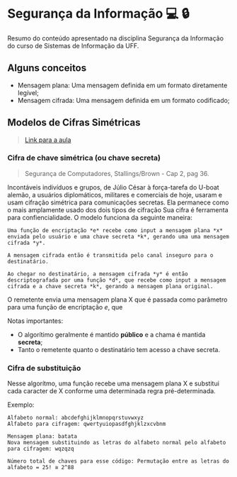 # Segurança da Informação :computer: :lock:
Resumo do conteúdo apresentado na disciplina Segurança da Informação do curso de Sistemas de Informação da UFF.

## Alguns conceitos
* Mensagem plana: Uma mensagem definida em um formato diretamente legível;
* Mensagem cifrada: Uma mensagem definida em um formato codificado;

## Modelos de Cifras Simétricas
> [Link para a aula](https://youtu.be/1cYrdBt7dk8)

### Cifra de chave simétrica (ou chave secreta)
> Segurança de Computadores, Stallings/Brown - Cap 2, pag 36.

Incontáveis indivíduos e grupos, de Júlio César à força-tarefa do U-boat alemão, a usuários diplomáticos, militares e comerciais de hoje, usaram e usam cifração simétrica para comunicações secretas. Ela permanece como o mais amplamente usado dos dois tipos de cifração Sua cifra é ferramenta para confiencialidade. O modelo funciona da seguinte maneira:
```
Uma função de encriptação *e* recebe como input a mensagem plana *x* enviada pelo usuário e uma chave secreta *k*, gerando uma uma mensagem cifrada *y*.

A mensagem cifrada então é transmitida pelo canal inseguro para o destinatário.

Ao chegar no destinatário, a mensagem cifrada *y* é então descriptografada por uma função *d*, que recebe como input a mensagem cifrada e a chave secreta *k*, gerando a mensagem plana original.
```

O remetente envia uma mensagem plana X que é passada como parâmetro para uma função de encriptação *e*, que 

Notas importantes:
- O algorítimo geralmente é mantido **público** e a chama é mantida **secreta**;
- Tanto o remetente quanto o destinatário tem acesso a chave secreta.

### Cifra de substituição
Nesse algorítmo, uma função recebe uma mensagem plana X e substitui cada caracter de X conforme uma determinada regra pré-determinada.

Exemplo:
```
Alfabeto normal: abcdefghijklmnopqrstuvwxyz
Alfabeto para cifragem: qwertyuiopasdfghjklzxcvbnm

Mensagem plana: batata
Nova mensagem substituindo as letras do alfabeto normal pelo alfabeto para cifragem: wqzqzq

Número total de chaves para esse código: Permutação entre as letras do alfabeto = 25! ≅ 2^88
```